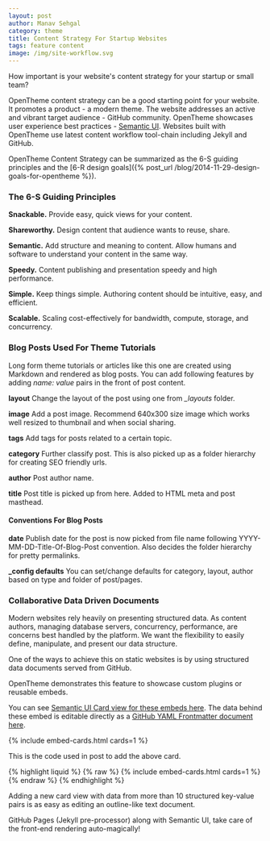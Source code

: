 ```yaml
---
layout: post
author: Manav Sehgal
category: theme
title: Content Strategy For Startup Websites
tags: feature content
image: /img/site-workflow.svg
---
```


How important is your website's content strategy for your startup or small team?

OpenTheme content strategy can be a good starting point for your website. It promotes a product - a modern theme.
The website addresses an active and vibrant target audience - GitHub community. 
OpenTheme showcases user experience best practices - [Semantic UI](http://semantic-ui.com/). 
Websites built with OpenTheme use latest content workflow tool-chain including Jekyll and GitHub.

OpenTheme Content Strategy can be summarized as the 6-S guiding principles and the [6-R design goals]({% post_url /blog/2014-11-29-design-goals-for-opentheme %}).

### The 6-S Guiding Principles

**Snackable.** Provide easy, quick views for your content.

**Shareworthy.** Design content that audience wants to reuse, share.

**Semantic.** Add structure and meaning to content. Allow humans and software to understand your content in the same way.

**Speedy.** Content publishing and presentation speedy and high performance.

**Simple.** Keep things simple. Authoring content should be intuitive, easy, and efficient.

**Scalable.** Scaling cost-effectively for bandwidth, compute, storage, and concurrency.

### Blog Posts Used For Theme Tutorials

Long form theme tutorials or articles like this one are created using Markdown and rendered as blog posts. 
You can add following features by adding *name: value* pairs in the front of post content.

**layout** Change the layout of the post using one from *_layouts* folder.

**image** Add a post image. Recommend 640x300 size image which works well resized to thumbnail and when social sharing.

**tags** Add tags for posts related to a certain topic.

**category** Further classify post. This is also picked up as a folder hierarchy for creating SEO friendly urls.

**author** Post author name.

**title** Post title is picked up from here. Added to HTML meta and post masthead.

#### Conventions For Blog Posts

**date** Publish date for the post is now picked from file name following YYYY-MM-DD-Title-Of-Blog-Post convention. Also decides the folder hierarchy for pretty permalinks.

**_config defaults** You can set/change defaults for category, layout, author based on type and folder of post/pages.

### Collaborative Data Driven Documents

Modern websites rely heavily on presenting structured data. 
As content authors, managing database servers, concurrency, performance, are concerns best handled by the platform.
We want the flexibility to easily define, manipulate, and present our data structure.

One of the ways to achieve this on static websites is by using structured data documents served from GitHub.

OpenTheme demonstrates this feature to showcase custom plugins or reusable embeds.

You can see [Semantic UI Card view for these embeds here](/embeds/).
The data behind these embed is editable directly as a [GitHub YAML Frontmatter document here](https://github.com/open-start/opentheme/blob/master/_data/embeds.yml).

{% include embed-cards.html cards=1 %}

This is the code used in post to add the above card.

{% highlight liquid %}
{% raw  %}
  {% include embed-cards.html cards=1 %}
{% endraw %}
{% endhighlight %}

Adding a new card view with data from more than 10 structured key-value pairs is as easy as editing an outline-like text document.

GitHub Pages (Jekyll pre-processor) along with Semantic UI, take care of the front-end rendering auto-magically!